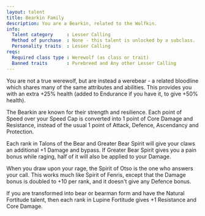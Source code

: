 ```yaml
---
layout: talent
title: Bearkin Family
description: You are a Bearkin, related to the Wolfkin.
info:
  Talent category     : Lesser Calling
  Method of purchase  : None - this talent is unlocked by a subclass.
  Personality traits  : Lesser Calling
reqs:
  Required class type : Werewolf (as class or trait)
  Banned traits       : Purebreed and Any other Lesser Calling
---
```


You are not a true werewolf, but are instead a werebear - a related bloodline
which shares many of the same attributes and abilities.  This provides you with
an extra +25% health (added to Endurance if you have it, to give +50% health).

The Bearkin are known for their strength and resilience.  Each point of Speed
over your Speed Cap is converted into 1 point of Core Damage and Resistance,
instead of the usual 1 point of Attack, Defence, Ascendancy and Protection.

Each rank in Talons of the Bear and Greater Bear Spirit will give your claws an
additional +1 Damage and bypass.  If Greater Bear Spirit gives you a pain bonus
while raging, half of it will also be applied to your Damage.

When you draw upon your rage, the Spirit of Otso is the one who answers your
call.  This works much like Spirit of Fenris, except that the Damage bonus is
doubled to +10 per rank, and it doesn't give any Defence bonus.

If you are transformed into bear or bearman form and have the Natural Fortitude
talent, then each rank in Lupine Fortitude gives +1 Resistance and Core Damage.
